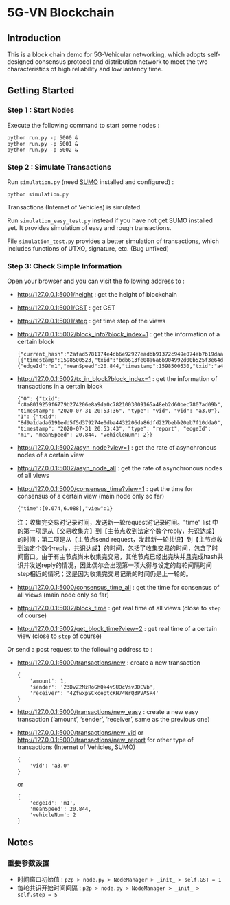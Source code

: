# 5G-VN Blockchain

## Introduction

This is a block chain demo for 5G-Vehicular networking, which adopts self-designed consensus protocol and distribution network to meet the two characteristics of high reliability and low lantency time.

## Getting Started

### Step 1 : Start Nodes

Execute the following command to start some nodes :

```shell
python run.py -p 5000 &
python run.py -p 5001 &
python run.py -p 5002 &
```

### Step 2 : Simulate Transactions

Run `simulation.py` (need [SUMO](https://www.eclipse.org/sumo/) installed and configured) :

```shell
python simulation.py
```

Transactions (Internet of Vehicles) is simulated.

Run `simulation_easy_test.py` instead if you have not get SUMO installed yet. It provides simulation of easy and rough transactions. 

File `simulation_test.py` provides a better simulation of  transactions, which includes functions of UTXO, signature, etc. (Bug unfixed)

### Step 3: Check Simple Information

Open your browser and you can visit the following address to :

- http://127.0.0.1:5001/height : get the height of blockchain

- http://127.0.0.1:5001/GST : get GST

- http://127.0.0.1:5001/step : get time step of the views

- http://127.0.0.1:5002/block_info?block_index=1 : get the information of a certain block

	```
	{"current_hash":"2afad5781174e4db6e92927eadbb91372c949e074ab7b19daa78e16410c12795","index":1,"merkleroot":"608f06bbada61daa5f52c8a529b98b51d8ba119e1ea171430864e9b55e4fc983","previous_hash":"a374ecae0a18b7ae126deb10b08773aa482348db60048f5193a4c4612f247344","timestamp":1598500523,"transactions":[{"timestamp":1598500523,"txid":"bdb613fe08a6a6b904992d00b525f3e64de9e97da36de3664c41c0fd87f68a83","type":"vid","vid":"a3.0"},{"edgeId":"m1","meanSpeed":20.844,"timestamp":1598500530,"txid":"a4a6a5c30d15b691884125f119fa6c4e2a9d16f19747578f3a3fb7638452776d","type":"report","vehicleNum":2}]}
	```

- http://127.0.0.1:5002/tx_in_block?block_index=1 : get the information of transactions in a certain block

	```
	{"0": {"txid": "c8a8019259f6779b274206e8a9da0c7821003009165a48eb2d60bec7807ad09b", "timestamp": "2020-07-31 20:53:36", "type": "vid", "vid": "a3.0"}, "1": {"txid": "8d9a1dada6191edd5f5d379274e0dba4432206da86dfd227bebb20eb7f10dda0", "timestamp": "2020-07-31 20:53:43", "type": "report", "edgeId": "m1", "meanSpeed": 20.844, "vehicleNum": 2}}
	```

- http://127.0.0.1:5002/asyn_node?view=1 : get the rate of asynchronous nodes of a certain view

- http://127.0.0.1:5002/asyn_node_all : get the rate of asynchronous nodes of all views

- http://127.0.0.1:5000/consensus_time?view=1 : get the time for consensus of a certain view (main node only so far)

	```
	{"time":[0.074,6.088],"view":1}
	```

  注：收集完交易时记录时间，发送新一轮request时记录时间。"time" list 中的第一项是从【交易收集完】到【主节点收到法定个数个reply，共识达成】的时间；第二项是从【主节点send request，发起新一轮共识】到【主节点收到法定个数个reply，共识达成】的时间，包括了收集交易的时间，包含了时间窗口。由于有主节点尚未收集完交易，其他节点已经出完块并且完成hash共识并发送reply的情况，因此偶尔会出现第一项大得与设定的每轮间隔时间step相近的情况；这是因为收集完交易记录的时间仍是上一轮的。

- http://127.0.0.1:5000/consensus_time_all : get the time for consensus of all views (main node only so far)

- http://127.0.0.1:5002/block_time : get real time of all views (close to `step` of course)

- http://127.0.0.1:5002/get_block_time?view=2 : get real time of a certain view (close to `step` of course)

Or send a post request to the following address to :

- http://127.0.0.1:5000/transactions/new : create a new transaction

	```
	{
		'amount': 1, 
		'sender': '23DvZ2MzRoGhQk4vSUDcVsvJDEVb', 
		'receiver': '4ZfwxpSCkceptcKH74WrQ3PVASR4'
	}
	```

- http://127.0.0.1:5000/transactions/new_easy : create a new easy transaction (‘amount’, ‘sender’, ‘receiver’, same as the previous one)

- http://127.0.0.1:5000/transactions/new_vid or http://127.0.0.1:5000/transactions/new_report for other type of transactions (Internet of Vehicles, SUMO)

	```
	{
		'vid': 'a3.0'
	}
	```
	
	or
	
	```
	{
		'edgeId': 'm1',
		'meanSpeed': 20.844,
		'vehicleNum': 2
	}
	```

## Notes

### 重要参数设置

- 时间窗口初始值 : `p2p > node.py > NodeManager > _init_ > self.GST = 1`
- 每轮共识开始时间间隔 : `p2p > node.py > NodeManager > _init_ > self.step = 5`
